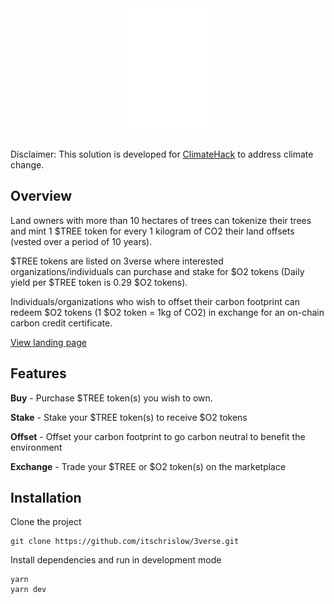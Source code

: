 <div align="center">
  <img src="/public/static/logo_words_white.png" alt="3verse Logo" width="150px" />
</div>

<br />

Disclaimer: This solution is developed for [ClimateHack](https://climatehack.io/) to address climate change.

## Overview
  
Land owners with more than 10 hectares of trees can tokenize their trees and mint 1 $TREE token for every 1 kilogram of CO2 their land offsets (vested over a period of 10 years).

$TREE tokens are listed on 3verse where interested organizations/individuals can purchase and stake for $O2 tokens (Daily yield per $TREE token is 0.29 $O2 tokens).

Individuals/organizations who wish to offset their carbon footprint can redeem $O2 tokens (1 $O2 token = 1kg of CO2) in exchange for an on-chain carbon credit certificate.

[View landing page](https://3verse-landing-page.vercel.app/)

## Features

**Buy** - Purchase $TREE token(s) you wish to own.

**Stake** - Stake your $TREE token(s) to receive $O2 tokens

**Offset** - Offset your carbon footprint to go carbon neutral to benefit the environment

**Exchange** - Trade your $TREE or $O2 token(s) on the marketplace

## Installation

Clone the project

```
git clone https://github.com/itschrislow/3verse.git
```

Install dependencies and run in development mode

```
yarn
yarn dev
```
